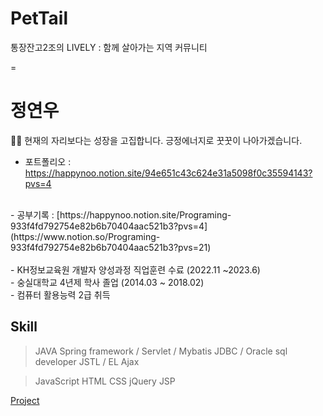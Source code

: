 # PetTail
통장잔고2조의 LIVELY : 함께 살아가는 지역 커뮤니티

=

# 정연우
🙌🏼 현재의 자리보다는 성장을 고집합니다. 긍정에너지로 꿋꿋이 나아가겠습니다.
<br>
- 포트폴리오 : https://happynoo.notion.site/94e651c43c624e31a5098f0c35594143?pvs=4
<br>
- 공부기록 : [https://happynoo.notion.site/Programing-933f4fd792754e82b6b70404aac521b3?pvs=4](https://www.notion.so/Programing-933f4fd792754e82b6b70404aac521b3?pvs=21)
<br>
<br>
- KH정보교육원 개발자 양성과정 직업훈련 수료 (2022.11 ~2023.6)
<br>
- 숭실대학교 4년제 학사 졸업 (2014.03 ~ 2018.02) 
<br>
- 컴퓨터 활용능력 2급 취득 
<br>

## Skill

> JAVA
Spring framework / Servlet / Mybatis
JDBC / Oracle sql developer
JSTL / EL
Ajax
> 

> JavaScript HTML CSS
jQuery
JSP
> 

[ Project](https://www.notion.so/e7518c917f864fd1a34c97733052d17b?pvs=21)
